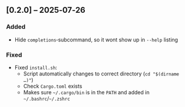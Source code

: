 ## [0.2.0] – 2025‑07‑26
### Added
- Hide `completions`‑subcommand, so it wont show up in `--help` listing  
### Fixed
- Fixed `install.sh`:
  - Script automatically changes to correct directory (`cd "$(dirname …)"`)  
  - Check `Cargo.toml` exists  
  - Makes sure `~/.cargo/bin` is in the `PATH` and added in `~/.bashrc`/`~/.zshrc`  